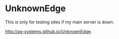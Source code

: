 # UnknownEdge

This is only for testing sites if my main server is down.

http://ag-systems.github.io/UnknownEdge. 
